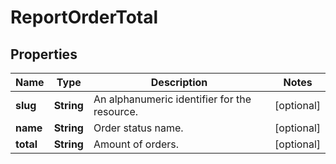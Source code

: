 

# ReportOrderTotal


## Properties

Name | Type | Description | Notes
------------ | ------------- | ------------- | -------------
**slug** | **String** | An alphanumeric identifier for the resource. |  [optional]
**name** | **String** | Order status name. |  [optional]
**total** | **String** | Amount of orders. |  [optional]



